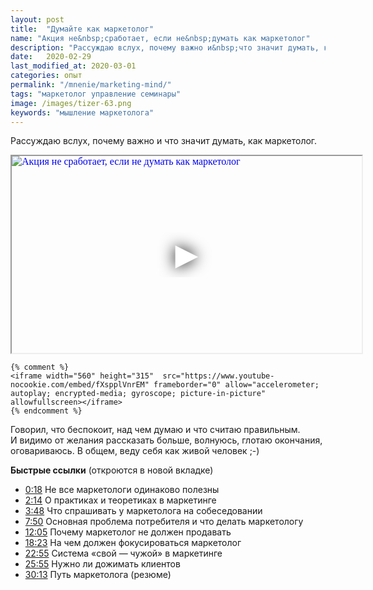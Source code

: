 ```yaml
---
layout: post
title:  "Думайте как маркетолог"
name: "Акция не&nbsp;сработает, если не&nbsp;думать как маркетолог"
description: "Рассуждаю вслух, почему важно и&nbsp;что значит думать, как маркетолог. Видео."
date:   2020-02-29
last_modified_at: 2020-03-01
categories: опыт
permalink: "/mnenie/marketing-mind/"
tags: "маркетолог управление семинары"
image: /images/tizer-63.png
keywords: "мышление маркетолога"
---
```


<p>Рассуждаю вслух, почему важно и&nbsp;что значит думать, как маркетолог. </p>
<div class="video" itemscope itemtype="http://schema.org/VideoObject" >


<iframe
  width="560"
  height="315"
  src="https://www.youtube.com/embed/fXspplVnrEM"
  srcdoc="<style>*{padding:0;margin:0;overflow:hidden}html,body{height:100%}img,span{position:absolute;width:100%;top:0;bottom:0;margin:auto}span{height:1.5em;text-align:center;font:48px/1.5 sans-serif;color:white;text-shadow:0 0 0.5em black}</style><a href=https://www.youtube.com/embed/fXspplVnrEM?autoplay=1><img src=https://res.cloudinary.com/bartoshevich/image/upload/q_auto,f_auto/v1588528339/site/001.png alt='Акция не сработает, если не думать как маркетолог'><span>▶</span></a>"
  allow="accelerometer; autoplay; encrypted-media; gyroscope; picture-in-picture"
  allowfullscreen
  title="Акция не сработает, если не думать как маркетолог"
></iframe>




	{% comment %} 
	<iframe width="560" height="315"  src="https://www.youtube-nocookie.com/embed/fXspplVnrEM" frameborder="0" allow="accelerometer; autoplay; encrypted-media; gyroscope; picture-in-picture" allowfullscreen></iframe>
	{% endcomment %}


<link itemprop="url" href="https://www.youtube-nocookie.com/embed/fXspplVnrEM">
<meta itemprop="name" content="Акция не сработает, если не думать как маркетолог">
<meta itemprop="description" content="Почему важно и что значит думать как маркетолог">
<meta itemprop="uploadDate" content="2020-02-29T00:00:00">
<meta itemprop="duration" content="PT30M54S">
<meta itemprop="isFamilyFriendly" content="true">
<meta itemprop="isOfficial" content="true">
  <meta itemprop="genre" content="education">
 <meta itemprop="inLanguage" content="RU">
  <meta itemprop="videoQuality" content="HD">
<span itemprop="thumbnail" itemscope itemtype="http://schema.org/ImageObject">
      <link itemprop="contentUrl" href="/images/tizer-63.png">
      <meta itemprop="width" content="600">
      <meta itemprop="height" content="314">
    </span>
<meta itemprop="thumbnailUrl" content="tizer-63.png" />
</div>


<p> Говорил, что беспокоит, над чем думаю и&nbsp;что считаю правильным. И&nbsp;видимо от&nbsp;желания рассказать больше, волнуюсь, глотаю окончания, оговариваюсь. В&nbsp;общем, веду себя как живой человек ;-) </p>
<p><strong>Быстрые ссылки</strong> (откроются в&nbsp;новой вкладке) </p>
<ul> 
	<li><a href="https://www.youtube.com/watch?v=fXspplVnrEM&amp;t=18s" target="_blank" rel="noopener">0:18</a>&nbsp;Не все маркетологи одинаково полезны</li>
	<li> <a href="https://www.youtube.com/watch?v=fXspplVnrEM&amp;t=134s" target="_blank" rel="noopener">2:14</a>&nbsp;О практиках и&nbsp;теоретиках в&nbsp;маркетинге</li>
	<li> <a href="https://www.youtube.com/watch?v=fXspplVnrEM&amp;t=228s" target="_blank" rel="noopener">3:48</a> Что спрашивать у&nbsp;маркетолога на&nbsp;собеседовании</li>
	<li> <a href="https://www.youtube.com/watch?v=fXspplVnrEM&amp;t=470s" target="_blank" rel="noopener">7:50</a> Основная проблема потребителя и&nbsp;что делать маркетологу</li>
	<li> <a href="https://www.youtube.com/watch?v=fXspplVnrEM&amp;t=725s" target="_blank" rel="noopener">12:05</a> Почему маркетолог не&nbsp;должен продавать</li>
	<li> <a href="https://www.youtube.com/watch?v=fXspplVnrEM&amp;t=1103s" target="_blank" rel="noopener">18:23</a>&nbsp;На чем должен фокусироваться маркетолог</li>
	<li> <a href="https://www.youtube.com/watch?v=fXspplVnrEM&amp;t=1375s" target="_blank" rel="noopener">22:55</a> Система «свой&nbsp;— чужой» в&nbsp;маркетинге </li>
	<li><a href="https://www.youtube.com/watch?v=fXspplVnrEM&amp;t=1555s" target="_blank" rel="noopener">25:55</a> Нужно&nbsp;ли дожимать клиентов</li>
	<li> <a href="https://www.youtube.com/watch?v=fXspplVnrEM&amp;t=1813s" target="_blank" rel="noopener">30:13</a> Путь маркетолога (резюме)</li>
 </ul>
